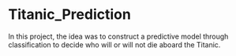 # Titanic_Prediction
In this project, the idea was to construct a predictive model through classification to decide who will or will not die aboard the Titanic.
